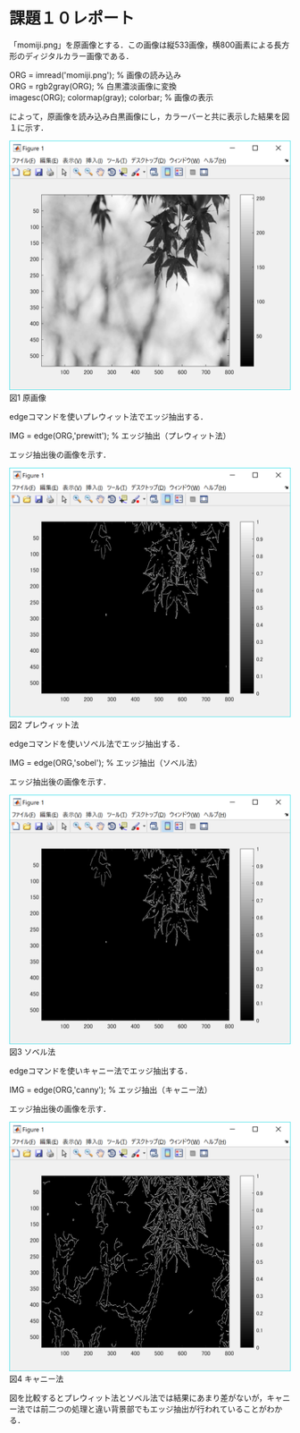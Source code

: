 ﻿# 課題１０レポート

「momiji.png」を原画像とする．この画像は縦533画像，横800画素による長方形のディジタルカラー画像である．

ORG = imread('momiji.png'); % 画像の読み込み  
ORG = rgb2gray(ORG); % 白黒濃淡画像に変換  
imagesc(ORG); colormap(gray); colorbar; % 画像の表示

によって，原画像を読み込み白黒画像にし，カラーバーと共に表示した結果を図１に示す．

![原画像](https://github.com/15ec092/lecture_image_processing/blob/master/image/org_img10.png?raw=true)  
図1 原画像

edgeコマンドを使いプレウィット法でエッジ抽出する．

IMG = edge(ORG,'prewitt'); % エッジ抽出（プレウィット法）

エッジ抽出後の画像を示す．

![原画像](https://github.com/15ec092/lecture_image_processing/blob/master/image/kadai10_1.png?raw=true)  
図2 プレウィット法

edgeコマンドを使いソベル法でエッジ抽出する．

IMG = edge(ORG,'sobel'); % エッジ抽出（ソベル法）

エッジ抽出後の画像を示す．

![原画像](https://github.com/15ec092/lecture_image_processing/blob/master/image/kadai10_2.png?raw=true)  
図3 ソベル法

edgeコマンドを使いキャニー法でエッジ抽出する．

IMG = edge(ORG,'canny'); % エッジ抽出（キャニー法）

エッジ抽出後の画像を示す．

![原画像](https://github.com/15ec092/lecture_image_processing/blob/master/image/kadai10_3.png?raw=true)  
図4 キャニー法

図を比較するとプレウィット法とソベル法では結果にあまり差がないが，キャニー法では前二つの処理と違い背景部でもエッジ抽出が行われていることがわかる．